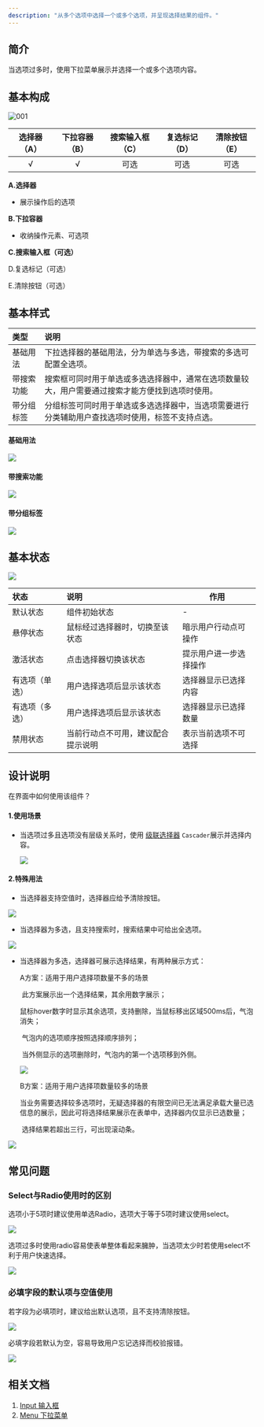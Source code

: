 ```yaml
---
description: "从多个选项中选择一个或多个选项，并呈现选择结果的组件。"
---
```


## 简介

当选项过多时，使用下拉菜单展示并选择一个或多个选项内容。



## 基本构成

![001](C:\Users\ColinCho\Desktop\u-design-dev\u-design-dev\content\images\Select\001.png)

| 选择器（A） | 下拉容器（B） | 搜索输入框（C） | 复选标记（D） | 清除按钮（E） |
| :---------: | :-----------: | :-------------: | :-----------: | :-----------: |
|      √      |       √       |      可选       |     可选      |     可选      |

**A.选择器**

- 展示操作后的选项


**B.下拉容器**

- 收纳操作元素、可选项

**C.搜索输入框（可选）**

D.复选标记（可选）

E.清除按钮（可选）





## 基本样式

| 类型       | 说明                                                         |
| :--------- | :----------------------------------------------------------- |
| 基础用法   | 下拉选择器的基础用法，分为单选与多选，带搜索的多选可配置全选项。 |
| 带搜索功能 | 搜索框可同时用于单选或多选选择器中，通常在选项数量较大，用户需要通过搜索才能方便找到选项时使用。 |
| 带分组标签 | 分组标签可同时用于单选或多选选择器中，当选项需要进行分类辅助用户查找选项时使用，标签不支持点选。 |

#### 基础用法

![](../../../images/Select/styles_01.png)

#### 带搜索功能

![](../../../images/Select/styles_02.png)

#### 带分组标签

![](../../../images/Select/styles_03.png)

## 基本状态

![](../../../images/Select/states_01.png)

| 状态           | 说明                               | 作用                   |
| :------------- | :--------------------------------- | ---------------------- |
| 默认状态       | 组件初始状态                       | -                      |
| 悬停状态       | 鼠标经过选择器时，切换至该状态     | 暗示用户行动点可操作   |
| 激活状态       | 点击选择器切换该状态               | 提示用户进一步选择操作 |
| 有选项（单选） | 用户选择选项后显示该状态           | 选择器显示已选择内容   |
| 有选项（多选） | 用户选择选项后显示该状态           | 选择器显示已选择数量   |
| 禁用状态       | 当前行动点不可用，建议配合提示说明 | 表示当前选项不可选择   |



## 设计说明

在界面中如何使用该组件？

#### 1.使用场景    

- 当选项过多且选项没有层级关系时，使用 [级联选择器](/component/Cascader/) `Cascader`展示并选择内容。

  ![](../../../images/Select/descriptions_01.png)

#### 2.特殊用法    

- 当选择器支持空值时，选择器应给予清除按钮。

![](../../../images/Select/descriptions_02.png)



- 当选择器为多选，且支持搜索时，搜索结果中可给出全选项。

![](../../../images/Select/007.png)



- 当选择器为多选，选择器可展示选择结果，有两种展示方式：

  A方案：适用于用户选择项数量不多的场景

  ​    此方案展示出一个选择结果，其余用数字展示；

  ​    鼠标hover数字时显示其余选项，支持删除，当鼠标移出区域500ms后，气泡消失；

  ​    气泡内的选项顺序按照选择顺序排列；

  ​    当外侧显示的选项删除时，气泡内的第一个选项移到外侧。

  ![](../../../images/Select/008.png)

  

  

  B方案：适用于用户选择项数量较多的场景

  ​    当业务需要选择较多选项时，无疑选择器的有限空间已无法满足承载大量已选信息的展示，因此可将选择结果展示在表单中，选择器内仅显示已选数量；

  ​    选择结果若超出三行，可出现滚动条。

![](../../../images/Select/009.png)  





## 常见问题

### Select与Radio使用时的区别

<div class="u-md-flex-without-bg">
   <div class="u-md-mr24">
      <p><i class="u-md-suggested"></i>选项小于5项时建议使用单选Radio，选项大于等于5项时建议使用select。</p>
      <img src="../../../images/Select/problems_01.png"/>
   </div>
   <div>
      <p><i class="u-md-not-suggested"></i>选项过多时使用radio容易使表单整体看起来臃肿，当选项太少时若使用select不利于用户快速选择。</p>
      <img src="../../../images/Select/problems_02.png"/>
   </div>
</div>







### 必填字段的默认项与空值使用

<div class="u-md-flex-without-bg">
   <div class="u-md-mr24">
      <p><i class="u-md-suggested"></i>若字段为必填项时，建议给出默认选项，且不支持清除按钮。</p>
      <img src="../../../images/Select/problems_03.png"/>
   </div>
   <div>
      <p><i class="u-md-not-suggested"></i>必填字段若默认为空，容易导致用户忘记选择而校验报错。</p>
      <img src="../../../images/Select/problems_04.png"/>
   </div>
</div>



<!--

## 主题

| 内容 | 值           | 默认值  |
| :--- | :----------- | :------ |
| icon | icon/nothing | nothing |
| icon | icon/nothing | nothing |

-->

## 相关文档

1. [Input 输入框](/component/Input/)
2. [Menu 下拉菜单](/component/Menu/)

